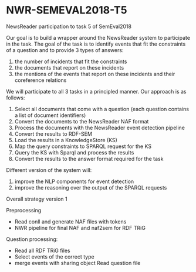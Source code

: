 # NWR-SEMEVAL2018-T5
NewsReader participation to task 5 of SemEval2018

Our goal is to build a wrapper around the NewsReader system to participate in the task.
The goal of the task is to identify events that fit the constraints of a question and to provide 3 types of answers:

1. the number of incidents that fit the constraints
2. the documents that report on these incidents
3. the mentions of the events that report on these incidents and their coreference relations

We will participate to all 3 tasks in a principled manner. Our approach is as follows:

1. Select all documents that come with a question (each question contains a list of document identifiers)
2. Convert the documents to the NewsReader NAF format
3. Process the documents with the NewsReader event detection pipeline
4. Convert the results to RDF-SEM
5. Load the results in a KnowledgeStore (KS)
6. Map the query constraints to SPARQL request for the KS
7. Query the KS with Sparql and process the results
8. Convert the results to the answer format required for the task

Different version of the system will:

1. improve the NLP components for event detection
2. improve the reasoning over the output of the SPARQL requests


Overall strategy version 1

Preprocessing
- Read conll and generate NAF files with tokens
- NWR pipeline for final NAF and naf2sem for RDF TRiG

Question processing:
- Read all RDF TRiG files
- Select events of the correct type
- merge events with sharing object
Read question file



